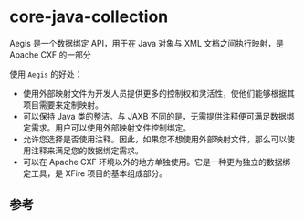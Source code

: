 # core-java-collection

Aegis 是一个数据绑定 API，用于在 Java 对象与 XML 文档之间执行映射，是 Apache CXF 的一部分

使用 `Aegis` 的好处：
* 使用外部映射文件为开发人员提供更多的控制权和灵活性，使他们能够根据其项目需要来定制映射。
* 可以保持 Java 类的整洁。与 JAXB 不同的是，无需提供注释便可满足数据绑定需求。用户可以使用外部映射文件控制绑定。
* 允许您选择是否使用注释。因此，如果您不想使用外部映射文件，那么可以使用注释来满足您的数据绑定需求。
* 可以在 Apache CXF 环境以外的地方单独使用。它是一种更为独立的数据绑定工具，是 XFire 项目的基本组成部分。

## 参考


